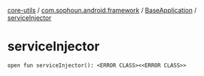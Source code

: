 [core-utils](../../index.md) / [com.sophoun.android.framework](../index.md) / [BaseApplication](index.md) / [serviceInjector](./service-injector.md)

# serviceInjector

`open fun serviceInjector(): <ERROR CLASS><<ERROR CLASS>>`